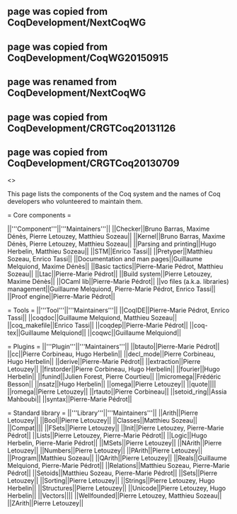 ## page was copied from CoqDevelopment/NextCoqWG
## page was copied from CoqDevelopment/CoqWG20150915
## page was renamed from CoqDevelopment/NextCoqWG
## page was copied from CoqDevelopment/CRGTCoq20131126
## page was copied from CoqDevelopment/CRGTCoq20130709
<<TableOfContents>>

This page lists the components of the Coq system and the names of Coq developers who volunteered to maintain them.

= Core components =

||'''Component'''||'''Maintainers'''||
||Checker||Bruno Barras, Maxime Dénès, Pierre Letouzey, Matthieu Sozeau||
||Kernel||Bruno Barras, Maxime Dénès, Pierre Letouzey, Matthieu Sozeau||
||Parsing and printing||Hugo Herbelin, Matthieu Sozeau||
||STM||Enrico Tassi||
||Pretyper||Matthieu Sozeau, Enrico Tassi||
||Documentation and man pages||Guillaume Melquiond, Maxime Dénès||
||Basic tactics||Pierre-Marie Pédrot, Matthieu Sozeau||
||Ltac||Pierre-Marie Pédrot||
||Build system||Pierre Letouzey, Maxime Dénès||
||OCaml lib||Pierre-Marie Pédrot||
||vo files (a.k.a. libraries) management||Guillaume Melquiond, Pierre-Marie Pédrot, Enrico Tassi||
||Proof engine||Pierre-Marie Pédrot||

= Tools =
||'''Tool'''||'''Maintainers'''||
||CoqIDE||Pierre-Marie Pédrot, Enrico Tassi||
||coqdoc||Guillaume Melquiond, Matthieu Sozeau||
||coq_makefile||Enrico Tassi||
||coqdep||Pierre-Marie Pédrot||
||coq-tex||Guillaume Melquiond||
||coqwc||Guillaume Melquiond||

= Plugins =
||'''Plugin'''||'''Maintainers'''||
||btauto||Pierre-Marie Pédrot||
||cc||Pierre Corbineau, Hugo Herbelin||
||decl_mode||Pierre Corbineau, Hugo Herbelin||
||derive||Pierre-Marie Pédrot||
||extraction||Pierre Letouzey||
||firstorder||Pierre Corbineau, Hugo Herbelin||
||fourier||Hugo Herbelin||
||funind||Julien Forest, Pierre Courtieu||
||micromega||Frédéric Besson||
||nsatz||Hugo Herbelin||
||omega||Pierre Letouzey||
||quote||||
||romega||Pierre Letouzey||
||rtauto||Pierre Corbineau||
||setoid_ring||Assia Mahboubi||
||syntax||Pierre-Marie Pédrot||

= Standard library =
||'''Library'''||'''Maintainers'''||
||Arith||Pierre Letouzey||
||Bool||Pierre Letouzey||
||Classes||Matthieu Sozeau||
||Compat||||
||FSets||Pierre Letouzey||
||Init||Pierre Letouzey, Pierre-Marie Pédrot||
||Lists||Pierre Letouzey, Pierre-Marie Pédrot||
||Logic||Hugo Herbelin, Pierre-Marie Pédrot||
||MSets||Pierre Letouzey||
||NArith||Pierre Letouzey||
||Numbers||Pierre Letouzey||
||PArith||Pierre Letouzey||
||Program||Matthieu Sozeau||
||QArith||Pierre Letouzey||
||Reals||Guillaume Melquiond, Pierre-Marie Pédrot||
||Relations||Matthieu Sozeau, Pierre-Marie Pédrot||
||Setoids||Matthieu Sozeau, Pierre-Marie Pédrot||
||Sets||Pierre Letouzey||
||Sorting||Pierre Letouzey||
||Strings||Pierre Letouzey, Hugo Herbelin||
||Structures||Pierre Letouzey||
||Unicode||Pierre Letouzey, Hugo Herbelin||
||Vectors||||
||Wellfounded||Pierre Letouzey, Matthieu Sozeau||
||ZArith||Pierre Letouzey||
